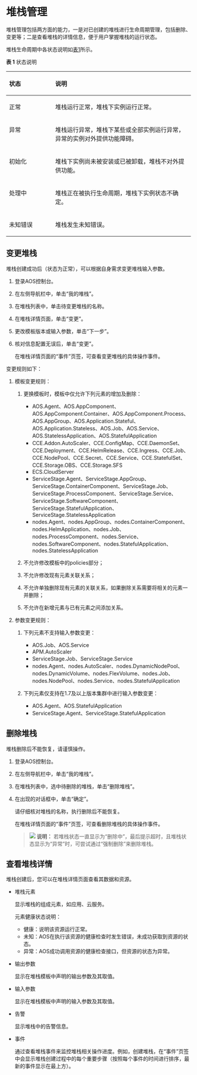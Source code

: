 # 堆栈管理<a name="aos_01_8011"></a>

堆栈管理包括两方面的能力，一是对已创建的堆栈进行生命周期管理，包括删除、变更等；二是查看堆栈的详情信息，便于用户掌握堆栈的运行状态。

堆栈生命周期中各状态说明如[表1](#table488465253420)所示。

**表 1**  状态说明

<a name="table488465253420"></a>
<table><thead align="left"><tr id="row13888105212343"><th class="cellrowborder" valign="top" width="25%" id="mcps1.2.3.1.1"><p id="p1788975203415"><a name="p1788975203415"></a><a name="p1788975203415"></a>状态</p>
</th>
<th class="cellrowborder" valign="top" width="75%" id="mcps1.2.3.1.2"><p id="p788975211347"><a name="p788975211347"></a><a name="p788975211347"></a>说明</p>
</th>
</tr>
</thead>
<tbody><tr id="row28691144151816"><td class="cellrowborder" valign="top" width="25%" headers="mcps1.2.3.1.1 "><p id="p17869124416186"><a name="p17869124416186"></a><a name="p17869124416186"></a>正常</p>
</td>
<td class="cellrowborder" valign="top" width="75%" headers="mcps1.2.3.1.2 "><p id="p10869144121814"><a name="p10869144121814"></a><a name="p10869144121814"></a>堆栈运行正常，堆栈下实例运行正常。</p>
</td>
</tr>
<tr id="row10365731131820"><td class="cellrowborder" valign="top" width="25%" headers="mcps1.2.3.1.1 "><p id="p936515316184"><a name="p936515316184"></a><a name="p936515316184"></a>异常</p>
</td>
<td class="cellrowborder" valign="top" width="75%" headers="mcps1.2.3.1.2 "><p id="p73654316188"><a name="p73654316188"></a><a name="p73654316188"></a>堆栈运行异常，堆栈下某些或全部实例运行异常，异常的实例对外提供功能障碍。</p>
</td>
</tr>
<tr id="row5805738101813"><td class="cellrowborder" valign="top" width="25%" headers="mcps1.2.3.1.1 "><p id="p78055383181"><a name="p78055383181"></a><a name="p78055383181"></a>初始化</p>
</td>
<td class="cellrowborder" valign="top" width="75%" headers="mcps1.2.3.1.2 "><p id="p0805103851810"><a name="p0805103851810"></a><a name="p0805103851810"></a>堆栈下实例尚未被安装或已被卸载，堆栈不对外提供功能。</p>
</td>
</tr>
<tr id="row880682801818"><td class="cellrowborder" valign="top" width="25%" headers="mcps1.2.3.1.1 "><p id="p9806728161811"><a name="p9806728161811"></a><a name="p9806728161811"></a>处理中</p>
</td>
<td class="cellrowborder" valign="top" width="75%" headers="mcps1.2.3.1.2 "><p id="p480642851814"><a name="p480642851814"></a><a name="p480642851814"></a>堆栈正在被执行生命周期，堆栈下实例状态不确定。</p>
</td>
</tr>
<tr id="row1496417242185"><td class="cellrowborder" valign="top" width="25%" headers="mcps1.2.3.1.1 "><p id="p17965182411188"><a name="p17965182411188"></a><a name="p17965182411188"></a>未知错误</p>
</td>
<td class="cellrowborder" valign="top" width="75%" headers="mcps1.2.3.1.2 "><p id="p1496542420184"><a name="p1496542420184"></a><a name="p1496542420184"></a>堆栈发生未知错误。</p>
</td>
</tr>
</tbody>
</table>

## 变更堆栈<a name="section831302116718"></a>

堆栈创建成功后（状态为正常），可以根据自身需求变更堆栈输入参数。

1.  登录AOS控制台。
2.  在左侧导航栏中，单击“我的堆栈”。
3.  在堆栈列表中，单击待变更堆栈的名称。
4.  在堆栈详情页面，单击“变更”。
5.  更改模板版本或输入参数，单击“下一步”。
6.  核对信息配置无误后，单击“变更”。

    在堆栈详情页面的“事件”页签，可查看变更堆栈的具体操作事件。


变更规则如下：

1.  模板变更规则：
    1.  更换模板时，模板中仅允许下列元素的增加及删除：
        -   AOS.Agent、AOS.AppComponent、AOS.AppComponent.Container、AOS.AppComponent.Process、AOS.AppGroup、AOS.Application.Stateful、 AOS.Application.Stateless、AOS.Job、AOS.Service、AOS.StatelessApplication、AOS.StatefulApplication
        -   CCE.Addon.AutoScaler、CCE.ConfigMap、CCE.DaemonSet、CCE.Deployment、CCE.HelmRelease、CCE.Ingress、CCE.Job、CCE.NodePool、CCE.Secret、CCE.Service、CCE.StatefulSet、CCE.Storage.OBS、CCE.Storage.SFS
        -   ECS.CloudServer
        -   ServiceStage.Agent、ServiceStage.AppGroup、ServiceStage.ContainerComponent、ServiceStage.Job、ServiceStage.ProcessComponent、ServiceStage.Service、ServiceStage.SoftwareComponent、ServiceStage.StatefulApplication、ServiceStage.StatelessApplication
        -   nodes.Agent、nodes.AppGroup、nodes.ContainerComponent、nodes.HelmApplication、nodes.Job、nodes.ProcessComponent、nodes.Service、nodes.SoftwareComponent、nodes.StatefulApplication、nodes.StatelessApplication

    2.  不允许修改模板中的policies部分；
    3.  不允许修改现有元素关联关系；
    4.  不允许单独删除现有元素的关联关系，如果删除关系需要将相关的元素一并删除；
    5.  不允许在新增元素与已有元素之间添加关系。

2.  参数变更规则：
    1.  下列元素不支持输入参数变更：
        -   AOS.Job、AOS.Service
        -   APM.AutoScaler
        -   ServiceStage.Job、ServiceStage.Service
        -   nodes.Agent、nodes.AutoScaler、nodes.DynamicNodePool、nodes.DynamicVolume、nodes.FlexVolume、nodes.Job、nodes.NodePool、nodes.Service、nodes.StatefulApplication

    1.  下列元素仅支持在1.7及以上版本集群中进行输入参数变更：
        -   AOS.Agent、AOS.StatefulApplication
        -   ServiceStage.Agent、ServiceStage.StatefulApplication



## 删除堆栈<a name="section693311561875"></a>

堆栈删除后不能恢复，请谨慎操作。

1.  登录AOS控制台。
2.  在左侧导航栏中，单击“我的堆栈”。
3.  在堆栈列表中，选中待删除的堆栈，单击“删除堆栈”。
4.  在出现的对话框中，单击“确定”。

    请仔细核对堆栈的名称，执行删除后不能恢复。

    在堆栈详情页面的“事件”页签，可查看删除堆栈的具体操作事件。

    >![](public_sys-resources/icon-note.gif) **说明：** 
    >若堆栈状态一直显示为“删除中”，最后提示超时，且堆栈状态显示为“异常”时，可尝试通过“强制删除”来删除堆栈。


## 查看堆栈详情<a name="section122289161699"></a>

堆栈创建后，您可以在堆栈详情页面查看其数据和资源。

-   堆栈元素

    显示堆栈的组成元素，如应用、云服务。

    元素健康状态说明：

    -   健康：说明该资源运行正常。
    -   未知：AOS在执行该资源的健康检查时发生错误，未成功获取到资源的状态。
    -   异常：AOS成功调用资源的健康检查接口，但资源的状态为异常。

-   输出参数

    显示在堆栈模板中声明的输出参数及其取值。

-   输入参数

    显示在堆栈模板中声明的输入参数及其取值。

-   告警

    显示堆栈中的告警信息。

-   事件

    通过查看堆栈事件来监控堆栈相关操作进度。例如，创建堆栈，在“事件”页签中会显示堆栈创建过程中的每个重要步骤（按照每个事件的时间进行排序，最新的事件显示在最上方）。


